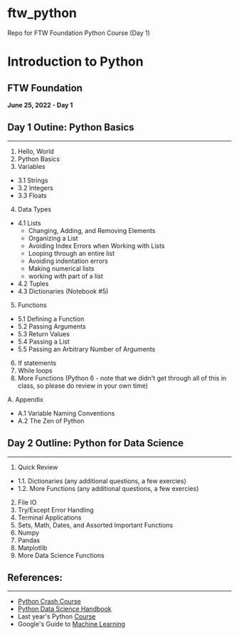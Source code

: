 # ftw_python
 Repo for FTW Foundation Python Course (Day 1)

# Introduction to Python 
## FTW Foundation
**June 25, 2022 - Day 1**

## Day 1 Outine: Python Basics
---
1. Hello, World
2. Python Basics
3. Variables
  - 3.1 Strings 
  - 3.2 Integers 
  - 3.3 Floats 
4. Data Types 
 - 4.1 Lists 
    - Changing, Adding, and Removing Elements 
    - Organizing a List 
    - Avoiding Index Errors when Working with Lists
    - Looping through an entire list
    - Avoiding indentation errors
    - Making numerical lists
    - working with part of a list
 - 4.2 Tuples 
 - 4.3 Dictionaries (Notebook #5)
5. Functions 
  - 5.1 Defining a Function
  - 5.2 Passing Arguments 
  - 5.3 Return Values 
  - 5.4 Passing a List 
  - 5.5 Passing an Arbitrary Number of Arguments 
6. If statements  
7. While loops 
8. More Functions (Python 6 - note that we didn't get through all of this in class, so please do review in your own time)

A. Appendix
 - A.1 Variable Naming Conventions
 - A.2 The Zen of Python


## Day 2 Outline: Python for Data Science
---

1. Quick Review 
  - 1.1. Dictionaries (any additional questions, a few exercies)
  - 1.2. More Functions (any additional questions, a few exercies)
2. File IO
3. Try/Except Error Handling
4. Terminal Applications 
5. Sets, Math, Dates, and Assorted Important Functions 
6. Numpy
7. Pandas 
8. Matplotlib
9. More Data Science Functions


## References: 
---
- <a href='https://ehmatthes.github.io/pcc/index.html'>Python Crash Course</a>
- <a href='https://jakevdp.github.io/PythonDataScienceHandbook/'>Python Data Science Handbook</a>
- Last year's Python <a href='https://github.com/ogbinar/python101/tree/master/notebooks'>Course</a>
- Google's Guide to <a href='https://developers.google.com/machine-learning/crash-course/ml-intro'>Machine Learning</a>